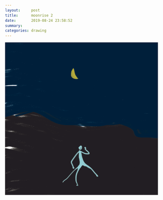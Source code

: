 ```yaml
---
layout:     post
title:      moonrise 2
date:       2019-08-24 23:58:52
summary:    
categories: drawing
---
```

![moonrise 2](/images/diary/moonrise-2.png ".")
